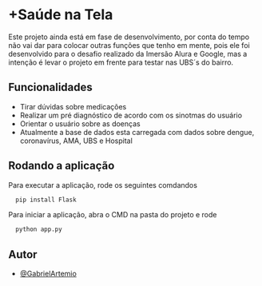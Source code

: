 
# +Saúde na Tela
Este projeto ainda está em fase de desenvolvimento, por conta do tempo não vai dar para colocar outras funções que tenho em mente, pois ele foi desenvolvido para o desafio realizado da Imersão Alura e Google, mas a intenção é levar o projeto em frente para testar nas UBS´s do bairro.

## Funcionalidades

- Tirar dúvidas sobre medicações
- Realizar um pré diagnóstico de acordo com os sinotmas do usuário
- Orientar o usuário sobre as doenças
- Atualmente a base de dados esta carregada com dados sobre dengue, coronavírus, AMA, UBS e Hospital


## Rodando a aplicação

Para executar a aplicação, rode os seguintes comdandos

```bash
  pip install Flask
```

Para iniciar a aplicação, abra o CMD na pasta do projeto e rode

```bash
  python app.py
```

## Autor

- [@GabrielArtemio](https://github.com/gabriel-artemio)
